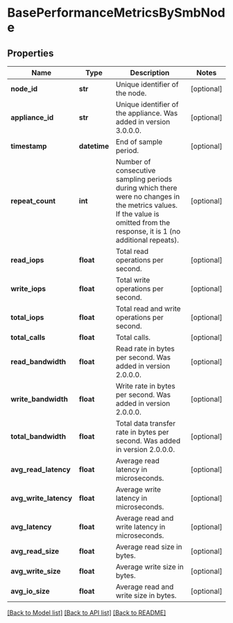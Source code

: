# BasePerformanceMetricsBySmbNode

## Properties
Name | Type | Description | Notes
------------ | ------------- | ------------- | -------------
**node_id** | **str** | Unique identifier of the node. | [optional] 
**appliance_id** | **str** | Unique identifier of the appliance. Was added in version 3.0.0.0. | [optional] 
**timestamp** | **datetime** | End of sample period. | [optional] 
**repeat_count** | **int** | Number of consecutive sampling periods during which there were no changes in the metrics values. If the value is omitted from the response, it is 1 (no additional repeats).  | [optional] 
**read_iops** | **float** | Total read operations per second. | [optional] 
**write_iops** | **float** | Total write operations per second. | [optional] 
**total_iops** | **float** | Total read and write operations per second. | [optional] 
**total_calls** | **float** | Total calls. | [optional] 
**read_bandwidth** | **float** | Read rate in bytes per second. Was added in version 2.0.0.0. | [optional] 
**write_bandwidth** | **float** | Write rate in bytes per second. Was added in version 2.0.0.0. | [optional] 
**total_bandwidth** | **float** | Total data transfer rate in bytes per second. Was added in version 2.0.0.0. | [optional] 
**avg_read_latency** | **float** | Average read latency in microseconds. | [optional] 
**avg_write_latency** | **float** | Average write latency in microseconds. | [optional] 
**avg_latency** | **float** | Average read and write latency in microseconds. | [optional] 
**avg_read_size** | **float** | Average read size in bytes. | [optional] 
**avg_write_size** | **float** | Average write size in bytes. | [optional] 
**avg_io_size** | **float** | Average read and write size in bytes. | [optional] 

[[Back to Model list]](../README.md#documentation-for-models) [[Back to API list]](../README.md#documentation-for-api-endpoints) [[Back to README]](../README.md)


